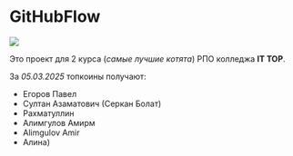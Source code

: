 # GitHubFlow

![](https://avatars.mds.yandex.net/get-altay/13220782/2a0000018fa148d55a6650ed7aca3098b8e5/XXXL)

Это проект для 2 курса (*самые лучшие котята*) РПО колледжа **IT TOP**.

За *05.03.2025* топкоины получают:

- Егоров Павел
- Султан Азаматович (Серкан Болат)
- Рахматуллин
- Алимгулов Амирм
- Alimgulov Amir 
- Алина)
